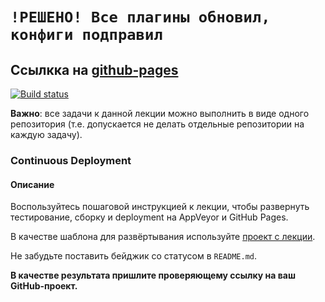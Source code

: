# **`!РЕШЕНО! Все плагины обновил, конфиги подправил`**

## Ссылкка на [github-pages](https://rt-vinsent.github.io/ahj-homeworks-1/)

[![Build status](https://ci.appveyor.com/api/projects/status/go5qtt78i4cfmkuu?svg=true)](https://ci.appveyor.com/project/RT-Vinsent/ahj-homeworks-1)

**Важно**: все задачи к данной лекции можно выполнить в виде одного репозитория (т.е. допускается не делать отдельные репозитории на каждую задачу).

### Continuous Deployment

#### Описание

Воспользуйтесь пошаговой инструкцией к лекции, чтобы развернуть тестирование, сборку и deployment на AppVeyor и GitHub Pages.

В качестве шаблона для развёртывания используйте [проект с лекции](https://github.com/netology-code/ahj-code/tree/master/env).

Не забудьте поставить бейджик со статусом в `README.md`.

**В качестве результата пришлите проверяющему ссылку на ваш GitHub-проект.**
